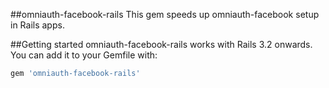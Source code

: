 ##omniauth-facebook-rails
This gem speeds up omniauth-facebook setup in Rails apps.

##Getting started
omniauth-facebook-rails works with Rails 3.2 onwards. You can add it to your Gemfile with:

```ruby
gem 'omniauth-facebook-rails'
```

